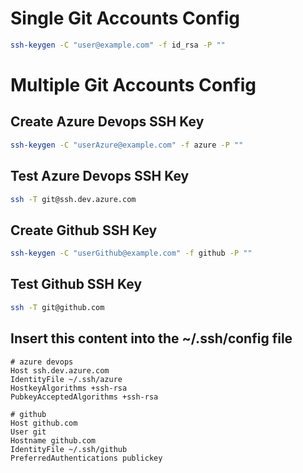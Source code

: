 # Single Git Accounts Config

```sh
ssh-keygen -C "user@example.com" -f id_rsa -P ""
```

# Multiple Git Accounts Config

## Create Azure Devops SSH Key

```sh
ssh-keygen -C "userAzure@example.com" -f azure -P ""
```

## Test Azure Devops SSH Key

```sh
ssh -T git@ssh.dev.azure.com
```

## Create Github SSH Key

```sh
ssh-keygen -C "userGithub@example.com" -f github -P ""
```

## Test Github SSH Key

```sh
ssh -T git@github.com
```

## Insert this content into the ~/.ssh/config file

    # azure devops
    Host ssh.dev.azure.com
    IdentityFile ~/.ssh/azure
    HostkeyAlgorithms +ssh-rsa
    PubkeyAcceptedAlgorithms +ssh-rsa

    # github
    Host github.com
    User git
    Hostname github.com
    IdentityFile ~/.ssh/github
    PreferredAuthentications publickey